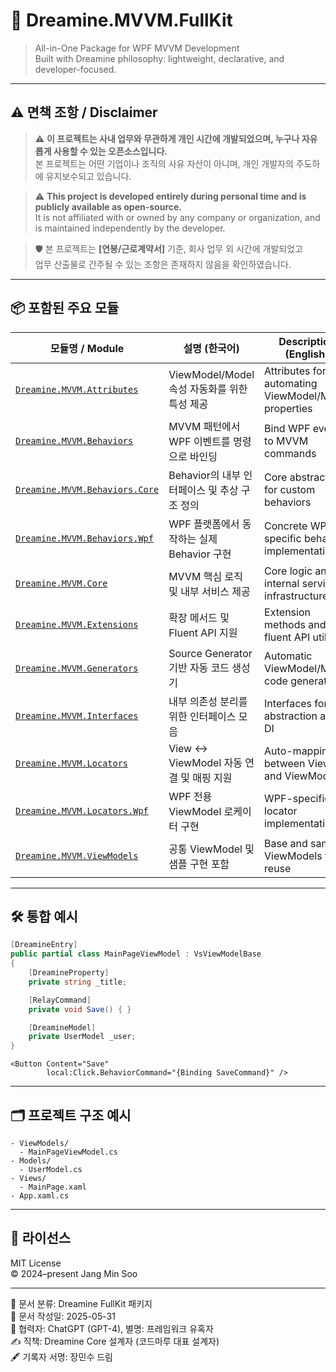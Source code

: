 # 🌟 Dreamine.MVVM.FullKit

> All-in-One Package for WPF MVVM Development  
> Built with Dreamine philosophy: lightweight, declarative, and developer-focused.

---

## ⚠️ 면책 조항 / Disclaimer

> ⚠️ **이 프로젝트는 사내 업무와 무관하게 개인 시간에 개발되었으며, 누구나 자유롭게 사용할 수 있는 오픈소스입니다.**  
> 본 프로젝트는 어떤 기업이나 조직의 사유 자산이 아니며, 개인 개발자의 주도하에 유지보수되고 있습니다.

> ⚠️ **This project is developed entirely during personal time and is publicly available as open-source.**  
> It is not affiliated with or owned by any company or organization, and is maintained independently by the developer.

> 🛡️ 본 프로젝트는 **[연봉/근로계약서]** 기준, 회사 업무 외 시간에 개발되었고  
> 업무 산출물로 간주될 수 있는 조항은 존재하지 않음을 확인하였습니다.

---

## 📦 포함된 주요 모듈

| 모듈명 / Module | 설명 (한국어) | Description (English) |
|----------------|---------------|------------------------|
| [`Dreamine.MVVM.Attributes`](https://github.com/CodeMaru-Dreamine/Dreamine.MVVM.Attributes/blob/main/README.md) | ViewModel/Model 속성 자동화를 위한 특성 제공 | Attributes for automating ViewModel/Model properties |
| [`Dreamine.MVVM.Behaviors`](https://github.com/CodeMaru-Dreamine/Dreamine.MVVM.Behaviors/blob/main/README.md) | MVVM 패턴에서 WPF 이벤트를 명령으로 바인딩 | Bind WPF events to MVVM commands |
| [`Dreamine.MVVM.Behaviors.Core`](https://github.com/CodeMaru-Dreamine/Dreamine.MVVM.Behaviors.Core/blob/main/README.md) | Behavior의 내부 인터페이스 및 추상 구조 정의 | Core abstraction for custom behaviors |
| [`Dreamine.MVVM.Behaviors.Wpf`](https://github.com/CodeMaru-Dreamine/Dreamine.MVVM.Behaviors.Wpf/blob/main/README.md) | WPF 플랫폼에서 동작하는 실제 Behavior 구현 | Concrete WPF-specific behavior implementations |
| [`Dreamine.MVVM.Core`](https://github.com/CodeMaru-Dreamine/Dreamine.MVVM.Core/blob/main/README.md) | MVVM 핵심 로직 및 내부 서비스 제공 | Core logic and internal service infrastructure |
| [`Dreamine.MVVM.Extensions`](https://github.com/CodeMaru-Dreamine/Dreamine.MVVM.Extensions/blob/main/README.md) | 확장 메서드 및 Fluent API 지원 | Extension methods and fluent API utilities |
| [`Dreamine.MVVM.Generators`](https://github.com/CodeMaru-Dreamine/Dreamine.MVVM.Generators/blob/main/README.md) | Source Generator 기반 자동 코드 생성기 | Automatic ViewModel/Model code generators |
| [`Dreamine.MVVM.Interfaces`](https://github.com/CodeMaru-Dreamine/Dreamine.MVVM.Interfaces/blob/main/README.md) | 내부 의존성 분리를 위한 인터페이스 모음 | Interfaces for abstraction and DI |
| [`Dreamine.MVVM.Locators`](https://github.com/CodeMaru-Dreamine/Dreamine.MVVM.Locators/blob/main/README.md) | View ↔ ViewModel 자동 연결 및 매핑 지원 | Auto-mapping between Views and ViewModels |
| [`Dreamine.MVVM.Locators.Wpf`](https://github.com/CodeMaru-Dreamine/Dreamine.MVVM.Locators.Wpf/blob/main/README.md) | WPF 전용 ViewModel 로케이터 구현 | WPF-specific locator implementations |
| [`Dreamine.MVVM.ViewModels`](https://github.com/CodeMaru-Dreamine/Dreamine.MVVM.ViewModels/blob/main/README.md) | 공통 ViewModel 및 샘플 구현 포함 | Base and sample ViewModels for reuse |

---

## 🛠️ 통합 예시

```csharp
[DreamineEntry]
public partial class MainPageViewModel : VsViewModelBase
{
    [DreamineProperty]
    private string _title;

    [RelayCommand]
    private void Save() { }

    [DreamineModel]
    private UserModel _user;
}
```

```xaml
<Button Content="Save"
        local:Click.BehaviorCommand="{Binding SaveCommand}" />
```

---

## 🗂️ 프로젝트 구조 예시

```
- ViewModels/
  - MainPageViewModel.cs
- Models/
  - UserModel.cs
- Views/
  - MainPage.xaml
- App.xaml.cs
```

---

## 📜 라이선스

MIT License  
© 2024–present Jang Min Soo

---

📁 문서 분류: Dreamine FullKit 패키지  
📅 문서 작성일: 2025-05-31  
🤖 협력자: ChatGPT (GPT-4), 별명: 프레임워크 유혹자  
✍️ 직책: Dreamine Core 설계자 (코드마루 대표 설계자)  
🖋️ 기록자 서명: 장민수 드림
